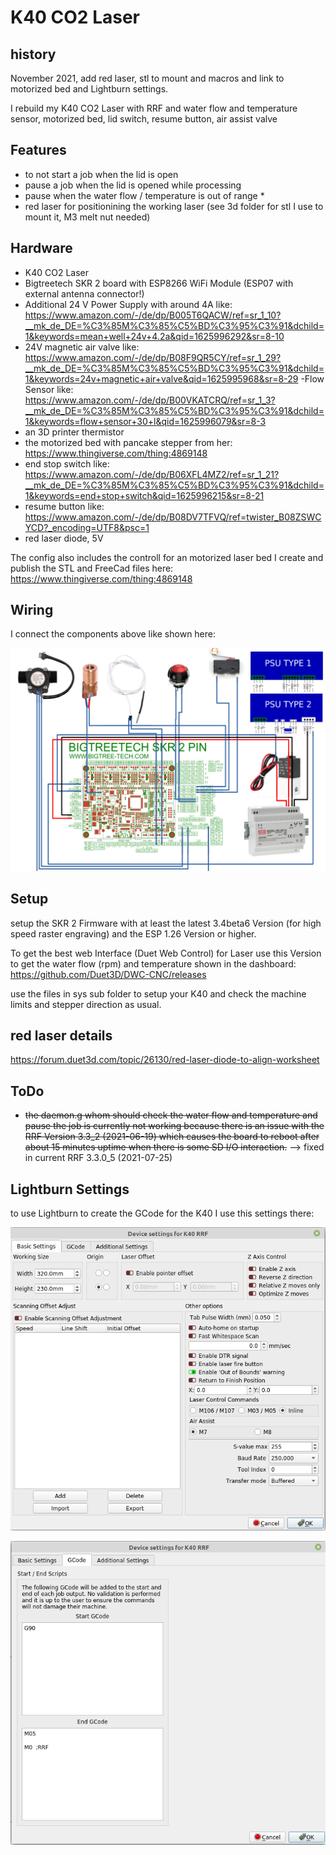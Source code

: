 # K40 CO2 Laser

## history
 November 2021, add red laser, stl to mount and macros and link to motorized bed and Lightburn settings.

I rebuild my K40 CO2 Laser with RRF and water flow and temperature sensor, motorized bed, lid switch, resume button, air assist valve

## Features
 - to not start a job when the lid is open
 - pause a job when the lid is opened while processing
 - pause when the water flow / temperature is out of range *
 - red laser for positionining the working laser (see 3d folder for stl I use to mount it, M3 melt nut needed)

## Hardware

 - K40 CO2 Laser
 - Bigtreetech SKR 2 board with ESP8266 WiFi Module (ESP07 with external antenna connector!)
 - Additional 24 V Power Supply with around 4A like: https://www.amazon.com/-/de/dp/B005T6QACW/ref=sr_1_10?__mk_de_DE=%C3%85M%C3%85%C5%BD%C3%95%C3%91&dchild=1&keywords=mean+well+24v+4.2a&qid=1625996292&sr=8-10
 - 24V magnetic air valve like: https://www.amazon.com/-/de/dp/B08F9QR5CY/ref=sr_1_29?__mk_de_DE=%C3%85M%C3%85%C5%BD%C3%95%C3%91&dchild=1&keywords=24v+magnetic+air+valve&qid=1625995968&sr=8-29
  -Flow Sensor like: https://www.amazon.com/-/de/dp/B00VKATCRQ/ref=sr_1_3?__mk_de_DE=%C3%85M%C3%85%C5%BD%C3%95%C3%91&dchild=1&keywords=flow+sensor+30+l&qid=1625996079&sr=8-3
  - an 3D printer thermistor
  - the motorized bed with pancake stepper from her: https://www.thingiverse.com/thing:4869148
  - end stop switch like: https://www.amazon.com/-/de/dp/B06XFL4MZ2/ref=sr_1_21?__mk_de_DE=%C3%85M%C3%85%C5%BD%C3%95%C3%91&dchild=1&keywords=end+stop+switch&qid=1625996215&sr=8-21
  - resume button like: https://www.amazon.com/-/de/dp/B08DV7TFVQ/ref=twister_B08ZSWCYCD?_encoding=UTF8&psc=1
  - red laser diode, 5V

The config also includes the controll for an motorized laser bed I create and publish the STL and FreeCad files here:
https://www.thingiverse.com/thing:4869148

## Wiring

I connect the components above like shown here:

![wiring](img/wiring-diagram.png)

## Setup

setup the SKR 2 Firmware with at least the latest 3.4beta6 Version (for high speed raster engraving) and the ESP 1.26 Version or higher.

To get the best web Interface (Duet Web Control) for Laser use this Version to get the water flow (rpm) and temperature shown in the dashboard:
https://github.com/Duet3D/DWC-CNC/releases

use the files in sys sub folder to setup your K40 and check the machine limits and stepper direction as usual.

## red laser details
https://forum.duet3d.com/topic/26130/red-laser-diode-to-align-worksheet

## ToDo

* ~~the daemon.g whom should check the water flow and temperature and pause the job is currently not working because there is an issue with the RRF Version 3.3_2 (2021-06-19) which causes the board to reboot after about 15 minutes uptime when there is some SD I/O interaction.~~ --> fixed in current RRF 3.3.0_5 (2021-07-25) 

## Lightburn Settings

to use Lightburn to create the GCode for the K40 I use this settings there:

![wiring](img/K40_Lightburn_settings_1.png)

![wiring](img/K40_Lightburn_settings_2.png)
